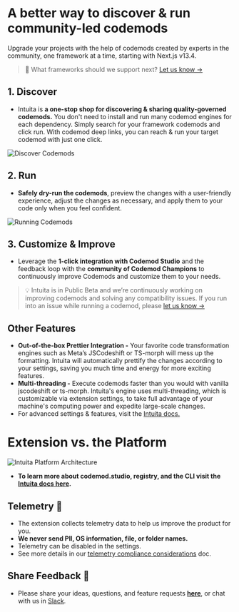 # A better way to discover & run community-led codemods

Upgrade your projects with the help of codemods created by experts in the community, one framework at a time, starting with Next.js v13.4.

> 🎁 What frameworks should we support next? [Let us know →](https://feedback.intuita.io/codemod-requests)

## 1. Discover

-   Intuita is **a one-stop shop for discovering & sharing quality-governed codemods.** You don't need to install and run many codemod engines for each dependency. Simply search for your framework codemods and click run. With codemod deep links, you can reach & run your target codemod with just one click.

![Discover Codemods](https://github.com/codemod-com/intuita-docs/raw/main/static/img/vsce/vsce-discover.gif)

## 2. Run

-   **Safely dry-run the codemods**, preview the changes with a user-friendly experience, adjust the changes as necessary, and apply them to your code only when you feel confident.

![Running Codemods](https://github.com/codemod-com/intuita-docs/raw/main/static/img/vsce/vsce-run.gif)

## 3. Customize & Improve

-   Leverage the **1-click integration with Codemod Studio** and the feedback loop with the **community of Codemod Champions** to continuously improve Codemods and customize them to your needs.

> 💡 Intuita is in Public Beta and we’re continuously working on improving codemods and solving any compatibility issues.
> If you run into an issue while running a codemod, please [let us know →](https://feedback.intuita.io/feature-requests-and-bugs)

## Other Features

-   **Out-of-the-box Prettier Integration -** Your favorite code transformation engines such as Meta’s JSCodeshift or TS-morph will mess up the formatting. Intuita will automatically prettify the changes according to your settings, saving you much time and energy for more exciting features.
-   **Multi-threading -** Execute codemods faster than you would with vanilla jscodeshift or ts-morph. Intuita's engine uses multi-threading, which is customizable via extension settings, to take full advantage of your machine's computing power and expedite large-scale changes.
-   For advanced settings & features, visit the [Intuita docs.](https://docs.intuita.io/docs/vs-code-extension/quickstart)

# Extension vs. the Platform

![Intuita Platform Architecture](https://github.com/codemod-com/intuita-docs/raw/main/static/img/docs/intuita-platform-architecture.png)

-   **To learn more about codemod.studio, registry, and the CLI visit the [Intuita docs here](https://docs.intuita.io/docs/intro).**

## Telemetry 🔭

-   The extension collects telemetry data to help us improve the product for you.
-   **We never send PII, OS information, file, or folder names.**
-   Telemetry can be disabled in the settings.
-   See more details in our [telemetry compliance considerations](https://docs.intuita.io/docs/about-intuita/legal/telemetry-compliance) doc.

## Share Feedback 🎁

-   Please share your ideas, questions, and feature requests **[here](https://feedback.intuita.io/)**, or chat with us in [Slack](https://join.slack.com/t/codemod-com/shared_invite/zt-1tvxm6ct0-mLZld_78yguDYOSM7DM7Cw).
